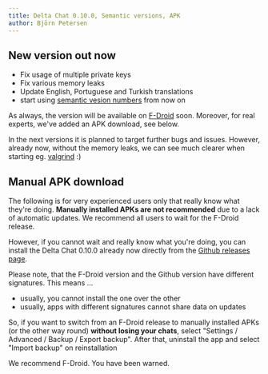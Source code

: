 ```yaml
---
title: Delta Chat 0.10.0, Semantic versions, APK
author: Björn Petersen
---
```


## New version out now

* Fix usage of multiple private keys
* Fix various memory leaks
* Update English, Portuguese and Turkish translations
* start using [semantic vesion numbers](https://semver.org/) from now on

As always, the version will be available on [F-Droid](https://f-droid.org/packages/com.b44t.messenger/) soon.
Moreover, for real experts, we've added an APK download, see below.

In the next versions it is planned to target further bugs and issues.
However, already now, without the memory leaks, we can see much clearer when
starting eg. [valgrind](http://www.valgrind.org/) :)


## Manual APK download

The following is for very experienced users only that really know what they're doing.
**Manually installed APKs are not recommended** due to a lack of automatic updates.
We recommend all users to wait for the F-Droid release.

However, if you cannot wait and really know what you're doing, you can install
the Delta Chat 0.10.0 already now directly from the [Github releases page](https://github.com/deltachat/deltachat-android/releases).

Please note, that the F-Droid version and the Github version have different signatures.
This means ...

* usually, you cannot install the one over the other
* usually, apps with different signatures cannot share data on updates

So, if you want to switch from an F-Droid release to manually installed APKs (or the other way round)
**without losing your chats**, select "Settings / Advanced / Backup / Export backup". After that, uninstall the app and select "Import backup" on reinstallation

We recommend F-Droid. You have been warned.

